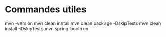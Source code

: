 # Commandes utiles
mvn -version
mvn clean install
mvn clean package -DskipTests
mvn clean install -DskipTests
mvn spring-boot:run
